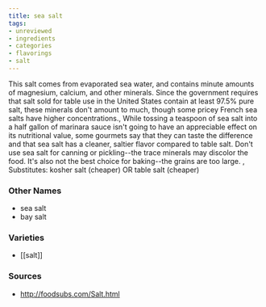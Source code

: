 ```yaml
---
title: sea salt
tags:
- unreviewed
- ingredients
- categories
- flavorings
- salt
---
```

This salt comes from evaporated sea water, and contains minute amounts of magnesium, calcium, and other minerals. Since the government requires that salt sold for table use in the United States contain at least 97.5% pure salt, these minerals don't amount to much, though some pricey French sea salts have higher concentrations., While tossing a teaspoon of sea salt into a half gallon of marinara sauce isn't going to have an appreciable effect on its nutritional value, some gourmets say that they can taste the difference and that sea salt has a cleaner, saltier flavor compared to table salt. Don't use sea salt for canning or pickling--the trace minerals may discolor the food. It's also not the best choice for baking--the grains are too large. , Substitutes: kosher salt (cheaper) OR table salt (cheaper)

### Other Names

* sea salt
* bay salt

### Varieties

* [[salt]]

### Sources
* http://foodsubs.com/Salt.html
